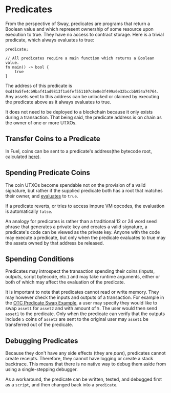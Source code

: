 # Predicates

From the perspective of Sway, predicates are programs that return a Boolean value and which represent ownership of some resource upon execution to true. They have no access to contract storage. Here is a trivial predicate, which always evaluates to true:

```sway
predicate;

// All predicates require a main function which returns a Boolean value.
fn main() -> bool {
    true
}
```

The address of this predicate is `0xd19a5fe4cb9baf41ad9813f1a6fef551107c8e8e3f499a6e32bccbb954a74764`. Any assets sent to this address can be unlocked or claimed by executing the predicate above as it always evaluates to true.

It does not need to be deployed to a blockchain because it only exists during a transaction. That being said, the predicate address is on chain as the owner of one or more UTXOs.

## Transfer Coins to a Predicate

In Fuel, coins can be sent to a predicate's address(the bytecode root, calculated [here](https://github.com/FuelLabs/fuel-specs/blob/master/src/identifiers/contract-id.md)).

## Spending Predicate Coins

The coin UTXOs become spendable not on the provision of a valid signature, but rather if the supplied predicate both has a root that matches their owner, and [evaluates](https://github.com/FuelLabs/fuel-specs/blob/master/src/fuel-vm/index.md#predicate-verification) to `true`.

If a predicate reverts, or tries to access impure VM opcodes, the evaluation is automatically `false`.

An analogy for predicates is rather than a traditional 12 or 24 word seed phrase that generates a private key and creates a valid signature, a predicate's code can be viewed as the private key. Anyone with the code may execute a predicate, but only when the predicate evaluates to true may the assets owned by that address be released.

## Spending Conditions

Predicates may introspect the transaction spending their coins (inputs, outputs, script bytecode, etc.) and may take runtime arguments, either or both of which may affect the evaluation of the predicate.

It is important to note that predicates cannot read or write memory. They may however check the inputs and outputs of a transaction. For example in the [OTC Predicate Swap Example](https://github.com/FuelLabs/sway-applications/tree/master/OTC-swap-predicate), a user may specify they would like to swap `asset1` for `asset2` and with amount of `5`. The user would then send `asset1` to the predicate. Only when the predicate can verify that the outputs include `5` coins of `asset2` are sent to the original user may `asset1` be transferred out of the predicate.

## Debugging Predicates

Because they don't have any side effects (they are _pure_), predicates cannot create receipts. Therefore, they cannot have logging or create a stack backtrace. This means that there is no native way to debug them aside from using a single-stepping debugger.

As a workaround, the predicate can be written, tested, and debugged first as a `script`, and then changed back into a `predicate`.
